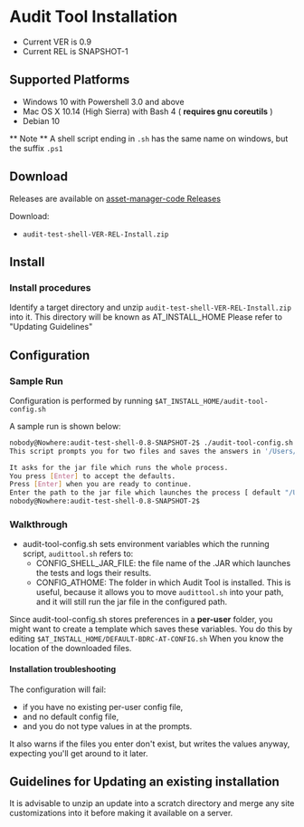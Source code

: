 #  Audit Tool Installation

- Current VER is 0.9
- Current REL is SNAPSHOT-1

## Supported Platforms

- Windows 10 with Powershell 3.0 and above
- Mac OS X 10.14 (High Sierra) with Bash 4 ( **requires gnu coreutils** )
- Debian 10

** Note ** A shell script ending in `.sh` has the same name on windows, but the suffix `.ps1` 

## Download
Releases are available on [asset-manager-code Releases](https://github.com/buda-base/asset-manager/releases)

Download:
- `audit-test-shell-VER-REL-Install.zip`

## Install

### Install procedures
Identify a target directory and unzip `audit-test-shell-VER-REL-Install.zip` into it. This directory will be known as AT_INSTALL_HOME
Please refer to "Updating Guidelines"

## Configuration
### Sample Run

Configuration is performed by running `$AT_INSTALL_HOME/audit-tool-config.sh`


A sample run is shown below:

 ```bash
nobody@Nowhere:audit-test-shell-0.8-SNAPSHOT-2$ ./audit-tool-config.sh
This script prompts you for two files and saves the answers in '/Users/nobody/.config/bdrc/auditTool/config\'.

It asks for the jar file which runs the whole process.
You press [Enter] to accept the defaults.
Press [Enter] when you are ready to continue.
Enter the path to the jar file which launches the process [ default "/Users/djt/bin/am/at/audit-test-shell-0.8-SNAPSHOT-2/audit-test-shell-0.8-SNAPSHOT-2.jar" ]?
nobody@Nowhere:audit-test-shell-0.8-SNAPSHOT-2$
```

### Walkthrough
- audit-tool-config.sh sets  environment variables which the running script, `audittool.sh` refers to:
  - CONFIG_SHELL_JAR_FILE: the file name of the .JAR which launches the tests and logs their results.
  - CONFIG_ATHOME: The folder in which Audit Tool is installed. This is useful, because it allows you to move `audittool.sh` into your path, and it will still run the jar file in the configured path.

Since audit-tool-config.sh stores preferences in a **per-user** folder, you might want to create a template which saves these variables.
You do this by editing `$AT_INSTALL_HOME/DEFAULT-BDRC-AT-CONFIG.sh` When you know the location of the  downloaded files.

#### Installation troubleshooting

The configuration will fail:
- if you have no existing per-user config file,
- and no default config file,
- and you do not type values in at the prompts.

It also warns if the files you enter don't exist, but writes the values anyway, expecting you'll get around to it later.

## Guidelines for Updating an existing installation
It is advisable to unzip an update into a scratch directory and merge any site customizations into it before making it available on a server. 
